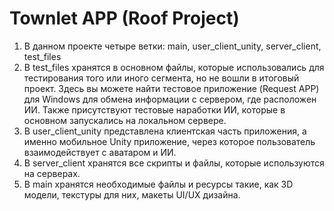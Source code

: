 # Townlet APP (Roof Project)
1. В данном проекте четыре ветки: main, user_client_unity, server_client, test_files
2. В test_files хранятся в основном файлы, которые использовались для тестирования того или иного сегмента, но не вошли в итоговый проект. Здесь вы можете найти тестовое приложение (Request APP) для Windows для обмена информации с сервером, где расположен ИИ. Также присутствуют тестовые наработки ИИ, которые в основном запускались на локальном сервере.
3. В user_client_unity представлена клиентская часть приложения, а именно мобильное Unity приложение, через которое пользователь взаимодействует с аватаром и ИИ.
4. В server_client хранятся все скрипты и файлы, которые используются на серверах.
5. В main хранятся необходимые файлы и ресурсы такие, как 3D модели, текстуры для них, макеты UI/UX дизайна.
